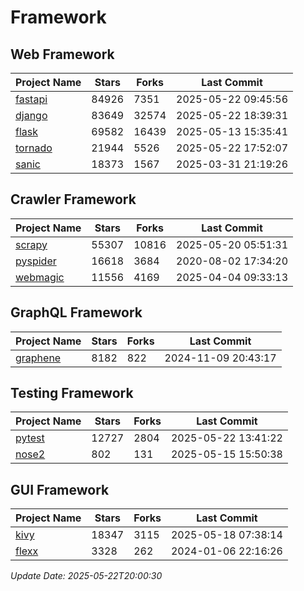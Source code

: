 # Framework

## Web Framework
| Project Name | Stars | Forks | Last Commit |
| ------------ | ----- | ----- | ----------- |
| [fastapi](https://github.com/fastapi/fastapi) | 84926 | 7351 | 2025-05-22 09:45:56 |
| [django](https://github.com/django/django) | 83649 | 32574 | 2025-05-22 18:39:31 |
| [flask](https://github.com/pallets/flask) | 69582 | 16439 | 2025-05-13 15:35:41 |
| [tornado](https://github.com/tornadoweb/tornado) | 21944 | 5526 | 2025-05-22 17:52:07 |
| [sanic](https://github.com/sanic-org/sanic) | 18373 | 1567 | 2025-03-31 21:19:26 |

## Crawler Framework
| Project Name | Stars | Forks | Last Commit |
| ------------ | ----- | ----- | ----------- |
| [scrapy](https://github.com/scrapy/scrapy) | 55307 | 10816 | 2025-05-20 05:51:31 |
| [pyspider](https://github.com/binux/pyspider) | 16618 | 3684 | 2020-08-02 17:34:20 |
| [webmagic](https://github.com/code4craft/webmagic) | 11556 | 4169 | 2025-04-04 09:33:13 |

## GraphQL Framework
| Project Name | Stars | Forks | Last Commit |
| ------------ | ----- | ----- | ----------- |
| [graphene](https://github.com/graphql-python/graphene) | 8182 | 822 | 2024-11-09 20:43:17 |

## Testing Framework
| Project Name | Stars | Forks | Last Commit |
| ------------ | ----- | ----- | ----------- |
| [pytest](https://github.com/pytest-dev/pytest) | 12727 | 2804 | 2025-05-22 13:41:22 |
| [nose2](https://github.com/nose-devs/nose2) | 802 | 131 | 2025-05-15 15:50:38 |

## GUI Framework
| Project Name | Stars | Forks | Last Commit |
| ------------ | ----- | ----- | ----------- |
| [kivy](https://github.com/kivy/kivy) | 18347 | 3115 | 2025-05-18 07:38:14 |
| [flexx](https://github.com/flexxui/flexx) | 3328 | 262 | 2024-01-06 22:16:26 |

*Update Date: 2025-05-22T20:00:30*